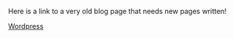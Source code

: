 Here is a link to a very old blog page that needs new pages written!

[Wordpress](http://marksallee.wordpress.com)
